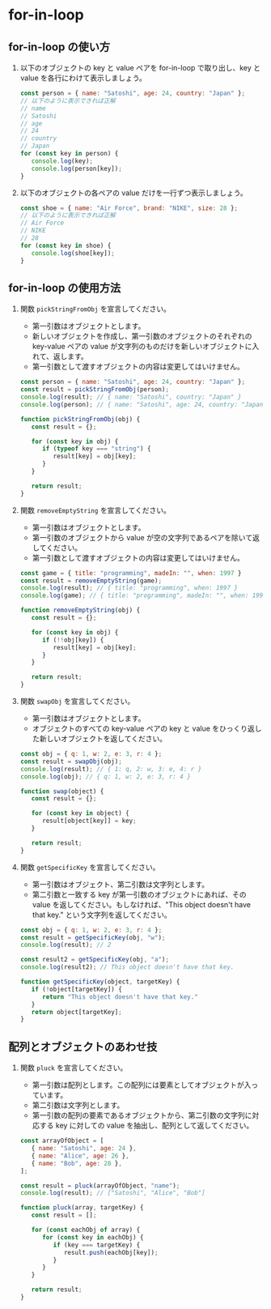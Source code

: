 # for-in-loop

## for-in-loop の使い方

1. 以下のオブジェクトの key と value ペアを for-in-loop で取り出し、key と value を各行にわけて表示しましょう。

   ```js
   const person = { name: "Satoshi", age: 24, country: "Japan" };
   // 以下のように表示できれば正解
   // name
   // Satoshi
   // age
   // 24
   // country
   // Japan
   for (const key in person) {
      console.log(key);
      console.log(person[key]);
   }
   ```

2. 以下のオブジェクトの各ペアの value だけを一行ずつ表示しましょう。

   ```js
   const shoe = { name: "Air Force", brand: "NIKE", size: 28 };
   // 以下のように表示できれば正解
   // Air Force
   // NIKE
   // 28
   for (const key in shoe) {
      console.log(shoe[key]);
   }
   ```

## for-in-loop の使用方法

1. 関数 `pickStringFromObj` を宣言してください。
   - 第一引数はオブジェクトとします。
   - 新しいオブジェクトを作成し、第一引数のオブジェクトのそれぞれの key-value ペアの value が文字列のものだけを新しいオブジェクトに入れて、返します。
   - 第一引数として渡すオブジェクトの内容は変更してはいけません。

   ```js
   const person = { name: "Satoshi", age: 24, country: "Japan" };
   const result = pickStringFromObj(person);
   console.log(result); // { name: "Satoshi", country: "Japan" }
   console.log(person); // { name: "Satoshi", age: 24, country: "Japan" }
   ```

   ```js
   function pickStringFromObj(obj) {
      const result = {};

      for (const key in obj) {
         if (typeof key === "string") {
            result[key] = obj[key];
         }
      }

      return result;
   }
   ```

2. 関数 `removeEmptyString` を宣言してください。
   - 第一引数はオブジェクトとします。
   - 第一引数のオブジェクトから value が空の文字列であるペアを除いて返してください。
   - 第一引数として渡すオブジェクトの内容は変更してはいけません。

   ```js
   const game = { title: "programming", madeIn: "", when: 1997 }
   const result = removeEmptyString(game);
   console.log(result); // { title: "programming", when: 1997 }
   console.log(game); // { title: "programming", madeIn: "", when: 1997 }
   ```

   ```js
   function removeEmptyString(obj) {
      const result = {};

      for (const key in obj) {
         if (!!obj[key]) {
            result[key] = obj[key];
         }
      }

      return result;
   }
   ```

3. 関数 `swapObj` を宣言してください。
   - 第一引数はオブジェクトとします。
   - オブジェクトのすべての key-value ペアの key と value をひっくり返した新しいオブジェクトを返してください。

   ```js
   const obj = { q: 1, w: 2, e: 3, r: 4 };
   const result = swapObj(obj);
   console.log(result); // { 1: q, 2: w, 3: e, 4: r }
   console.log(obj); // { q: 1, w: 2, e: 3, r: 4 }
   ```

   ```js
   function swap(object) {
      const result = {};

      for (const key in object) {
         result[object[key]] = key;
      }

      return result;
   }
   ```

4. 関数 `getSpecificKey` を宣言してください。
   - 第一引数はオブジェクト、第二引数は文字列とします。
   - 第二引数と一致する key が第一引数のオブジェクトにあれば、その value を返してください。もしなければ、"This object doesn't have that key." という文字列を返してください。

   ```js
   const obj = { q: 1, w: 2, e: 3, r: 4 };
   const result = getSpecificKey(obj, "w");
   console.log(result); // 2

   const result2 = getSpecificKey(obj, "a");
   console.log(result2); // This object doesn't have that key.
   ```

   ```js
   function getSpecificKey(object, targetKey) {
      if (!object[targetKey]) {
         return "This object doesn't have that key."
      }
      return object[targetKey];
   }

## 配列とオブジェクトのあわせ技

1. 関数 `pluck` を宣言してください。
   - 第一引数は配列とします。この配列には要素としてオブジェクトが入っています。
   - 第二引数は文字列とします。
   - 第一引数の配列の要素であるオブジェクトから、第二引数の文字列に対応する key に対しての value を抽出し、配列として返してください。

   ```js
   const arrayOfObject = [
      { name: "Satoshi", age: 24 },
      { name: "Alice", age: 26 },
      { name: "Bob", age: 28 },
   ];

   const result = pluck(arrayOfObject, "name");
   console.log(result); // ["Satoshi", "Alice", "Bob"]
   ```

   ```js
   function pluck(array, targetKey) {
      const result = [];

      for (const eachObj of array) {
         for (const key in eachObj) {
            if (key === targetKey) {
               result.push(eachObj[key]);
            }
         }
      }

      return result;
   }
   ```
